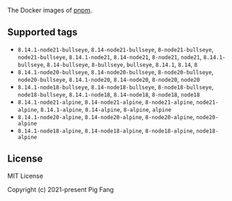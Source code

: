 The Docker images of [pnpm](https://pnpm.io).

## Supported tags

- `8.14.1-node21-bullseye`, `8.14-node21-bullseye`, `8-node21-bullseye`, `node21-bullseye`, `8.14.1-node21`, `8.14-node21`, `8-node21`, `node21`, `8.14.1-bullseye`, `8.14-bullseye`, `8-bullseye`, `bullseye`, `8.14.1`, `8.14`, `8`
- `8.14.1-node20-bullseye`, `8.14-node20-bullseye`, `8-node20-bullseye`, `node20-bullseye`, `8.14.1-node20`, `8.14-node20`, `8-node20`, `node20`
- `8.14.1-node18-bullseye`, `8.14-node18-bullseye`, `8-node18-bullseye`, `node18-bullseye`, `8.14.1-node18`, `8.14-node18`, `8-node18`, `node18`
- `8.14.1-node21-alpine`, `8.14-node21-alpine`, `8-node21-alpine`, `node21-alpine`, `8.14.1-alpine`, `8.14-alpine`, `8-alpine`, `alpine`
- `8.14.1-node20-alpine`, `8.14-node20-alpine`, `8-node20-alpine`, `node20-alpine`
- `8.14.1-node18-alpine`, `8.14-node18-alpine`, `8-node18-alpine`, `node18-alpine`

## License

MIT License

Copyright (c) 2021-present Pig Fang
